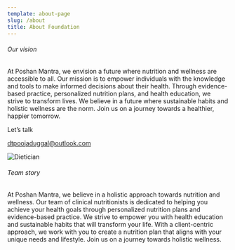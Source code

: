 ```yaml
---
template: about-page
slug: /about
title: About Foundation
---
```

###### Our vision

At Poshan Mantra, we envision a future where nutrition and wellness are accessible to all. Our mission is to empower individuals with the knowledge and tools to make informed decisions about their health. Through evidence-based practice, personalized nutrition plans, and health education, we strive to transform lives. We believe in a future where sustainable habits and holistic wellness are the norm. Join us on a journey towards a healthier, happier tomorrow.

Let’s talk

dtpoojaduggal@outlook.com

![Dietician](/assets/bench-accounting-nvzvopqw0gc-unsplash.jpg "Dietician Team")

###### Team story

At Poshan Mantra, we believe in a holistic approach towards nutrition and wellness. Our team of clinical nutritionists is dedicated to helping you achieve your health goals through personalized nutrition plans and evidence-based practice. We strive to empower you with health education and sustainable habits that will transform your life. With a client-centric approach, we work with you to create a nutrition plan that aligns with your unique needs and lifestyle. Join us on a journey towards holistic wellness.